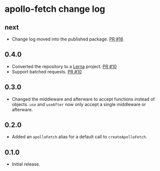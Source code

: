 # apollo-fetch change log

## next

- Change log moved into the published package. [PR #16](https://github.com/apollographql/apollo-fetch/pull/16)

## 0.4.0

- Converted the repository to a [Lerna](https://github.com/lerna/lerna) project. [PR #10](https://github.com/apollographql/apollo-fetch/pull/10)
- Support batched requests. [PR #10](https://github.com/apollographql/apollo-fetch/pull/10)

## 0.3.0

- Changed the middleware and afterware to accept functions instead of objects. `use` and `useAfter` now only accept a single middleware or afterware.

## 0.2.0

- Added an `apolloFetch` alias for a default call to `createApolloFetch`.

## 0.1.0

- Initial release.
